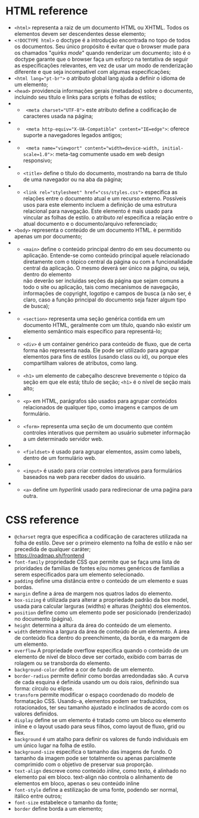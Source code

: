 # HTML reference

-  `<html>` representa a raiz de um documento HTML ou XHTML. Todos os elementos devem ser descendentes desse elemento;
-  `<!DOCTYPE html>` o doctype é a introdução encontrada no topo de todos os documentos. Seu único propósito é evitar que o browser mude para os chamados "_quirks_ _mode_" quando renderizar um documento; isto é o doctype garante que o browser faça um esforço na tentativa de seguir as especificações relevantes, em vez de usar um modo de renderização diferente e que seja incompatível com algumas especificações;
-  `<html lang="pt-br">` o atributo global lang ajuda a definir o idioma de um elemento;
- `<head>` providencia informações gerais (metadados) sobre o documento, incluindo seu título e links para scripts e folhas de estilos;
- - ` <meta charset="UTF-8">` este atributo define a codificação de caracteres usada na página;
- - ` <meta http-equiv="X-UA-Compatible" content="IE=edge">`: oferece suporte a navegadores legados antigos;
- - ` <meta name="viewport" content="width=device-width, initial-scale=1.0">`: meta-tag comumente usado em web design responsivo;
- - `<title>` define o título do documento, mostrando na barra de título de uma navegador ou na aba da página;
- - `<link rel="stylesheet" href="css/styles.css">` especifica as relações entre o documento atual e um recurso externo. Possíveis usos para este elemento incluem a definição de uma estrutura relacional para navegação. Este elemento é mais usado para vincular as folhas de estilo. o atributo _rel_ especifica a relação entre o atual documento e o documento/arquivo referenciado;
- `<body>` representa o conteúdo de um documento HTML. è permitido apenas um <body> por documento;
- - `<main>` define o conteúdo principal dentro do <body> em seu documento ou aplicação. Entende-se como conteúdo principal aquele relacionado diretamente com o tópico central da página ou com a funcionalidade central da aplicação. O mesmo deverá ser único na página, ou seja, dentro do elemento <main> não deverão ser incluidas seções da página que sejam comuns a todo o site ou aplicação, tais como mecanismos de navegação, informações de copyright, logotipo e campos de busca (a não ser, é claro, caso a função principal do documento seja fazer algum tipo de busca);
- - `<section>` representa uma seção genérica contida em um documento HTML, geralmente com um título, quando não existir um elemento semântico mais específico para representá-lo;
- - `<div>` é um container genérico para conteúdo de fluxo, que de certa forma não representa nada. Ele pode ser utilizado para agrupar elementos para fins de estilos (usando class ou id), ou porque eles compartilham valores de atributos, como lang. 
- - `<h1>` um elemento de cabeçalho descreve brevemente o tópico da seção em que ele está; título de seção; `<h1>` é o nível de seção mais alto;
- - `<p>` em HTML, parágrafos são usados para agrupar conteúdos relacionados de qualquer tipo, como imagens e campos de um formulário.
- - `<form>` representa uma seção de um documento que contém controles interativos que permitem ao usuário submeter informação a um determinado servidor web.
- - `<fieldset>` é usado para agrupar elementos, assim como labels, dentro de um formulário web.
- - `<input>` é usado para criar controles interativos para formulários baseados na web para receber dados do usuário.
- - `<a>` define um _hyperlink_ usado para redirecionar de uma paǵina para outra.
  
# CSS reference
- `@charset` regra que especifica a codificação de caracteres utilizada na folha de estilo. Deve ser o primeiro elemento na folha de estilo e não ser precedida de qualquer caráter;
- https://roadmap.sh/frontend
- `font-family` propriedade CSS que permite que se faça uma lista de prioridades de familias de fontes e/ou nomes genéricos de famílias a serem especificados para um elemento selecionado.
- `padding` define uma distância entre o conteúdo de um elemento e suas bordas.
- `margin` define a área de margem nos quatros lados do elemento.
- `box-sizing` é utilizada para alterar a propriedade padrão da box model, usada para calcular larguras (widths) e alturas (_heights_) dos elementos.
- `position` define como um elemento pode ser posicionado (renderizado) no documento (página).
- `height` determina a altura da área do conteúdo de um elemento.
- `width` determina a largura da área de conteúdo de um elemento. A área de conteúdo fica dentro do preenchimento, da borda, e da margem de um elemento.
- `overflow` A propriedade overflow especifica quando o conteúdo de um elemento de nível de bloco deve ser cortado, exibido com barras de rolagem ou se transborda do elemento.
- `background-color` define a cor de fundo de um elemento.
- `border-radius` permite definir como bordas arredondadas são. A curva de cada esquina é definida usando um ou dois raios, definindo sua forma: círculo ou elipse.
- `transform` permite modificar o espaço coordenado do modelo de formatação CSS. Usando-a, elementos podem ser traduzidos, rotacionados, ter seu tamanho ajustado e inclinados de acordo com os valores definidos.
- `display` define se um elemento é tratado como um bloco ou elemento inline e o layout usado para seus filhos, como layout de fluxo, grid ou flex.
- `background`  é um atalho para definir os valores de fundo individuais em um único lugar na folha de estilo.
- `background-size` especifica o tamanho das imagens de fundo. O tamanho da imagem pode ser totalmente ou apenas parcialmente comprimido com o objetivo de preservar sua proporção.
- `text-align` descreve como conteúdo _inline_, como texto, é alinhado no elemento pai em bloco. text-align não controla o alinhamento de elementos em bloco, apenas o seu conteúdo inline
- `font-style` define a estilização de uma fonte, podendo ser normal, itálico entre outros;
- `font-size` estabelece o tamanho da fonte;
- `border` define borda a um elemento;

